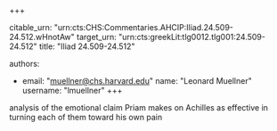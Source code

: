+++


citable_urn: "urn:cts:CHS:Commentaries.AHCIP:Iliad.24.509-24.512.wHnotAw"
target_urn: "urn:cts:greekLit:tlg0012.tlg001:24.509-24.512"
title: "Iliad 24.509-24.512"

authors:
- email: "muellner@chs.harvard.edu"
  name: "Leonard Muellner"
  username: "lmuellner"
+++

<p>analysis of the emotional claim Priam makes on Achilles as effective in turning each of them toward his own pain</p>
